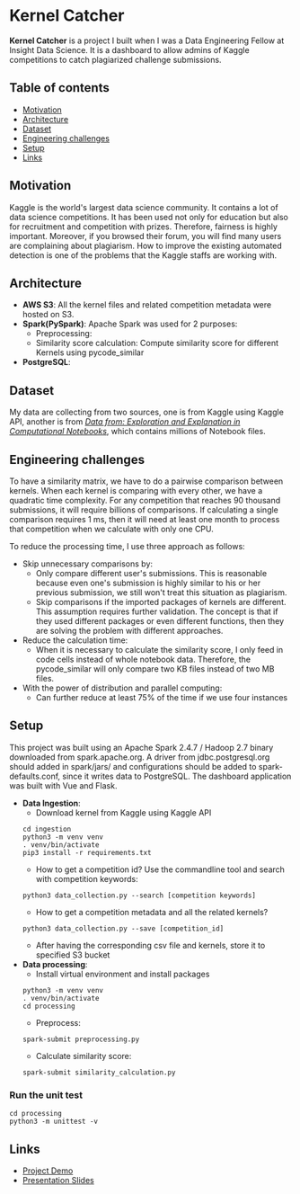 # Kernel Catcher
**Kernel Catcher** is a project I built when I was a Data Engineering Fellow at Insight Data Science. It is a dashboard to allow admins of Kaggle competitions to catch plagiarized challenge submissions.

## Table of contents
* [Motivation](README.md#motivation)
* [Architecture](README.md#architecture)
* [Dataset](README.md#dataset)
* [Engineering challenges](README.md#engineering-challenges)
* [Setup](README.md#setup)
* [Links](README.md#links)

## Motivation
Kaggle is the world's largest data science community. It contains a lot of data science competitions. It has been used not only for education but also for recruitment and competition with prizes. Therefore, fairness is highly important. Moreover, if you browsed their forum, you will find many users are complaining about plagiarism. How to improve the existing automated detection is one of the problems that the Kaggle staffs are working with.

## Architecture
* **AWS S3**: All the kernel files and related competition metadata were hosted on S3.
* **Spark(PySpark)**: Apache Spark was used for 2 purposes:
  * Preprocessing: 
  * Similarity score calculation: Compute similarity score for different Kernels using pycode_similar
* **PostgreSQL**:

## Dataset
My data are collecting from two sources, one is from Kaggle using Kaggle API, another is from *[Data from: Exploration and Explanation in Computational Notebooks](https://library.ucsd.edu/dc/collection/bb6931851t)*, which contains millions of Notebook files.

## Engineering challenges
To have a similarity matrix, we have to do a pairwise comparison between kernels. When each kernel is comparing with every other, we have a quadratic time complexity. For any competition that reaches 90 thousand submissions, it will require billions of comparisons. If calculating a single comparison requires 1 ms, then it will need at least one month to process that competition when we calculate with only one CPU. 

To reduce the processing time, I use three approach as follows:
* Skip unnecessary comparisons by:
  * Only compare different user's submissions. This is reasonable because even one's submission is highly similar to his or her previous submission, we still won't treat this situation as plagiarism.
  * Skip comparisons if the imported packages of kernels are different. This assumption requires further validation. The concept is that if they used different packages or even different functions, then they are solving the problem with different approaches.
* Reduce the calculation time:
  * When it is necessary to calculate the similarity score, I only feed in code cells instead of whole notebook data. Therefore, the pycode_similar will only compare two KB files instead of two MB files. 
* With the power of distribution and parallel computing:
  * Can further reduce at least 75% of the time if we use four instances


## Setup
This project was built using an Apache Spark 2.4.7 / Hadoop 2.7 binary downloaded from spark.apache.org. A driver from jdbc.postgresql.org should added in spark/jars/ and configurations should be added to spark-defaults.conf, since it writes data to PostgreSQL. The dashboard application was built with Vue and Flask. 

* **Data Ingestion**:
  * Download kernel from Kaggle using Kaggle API
  ```
  cd ingestion
  python3 -m venv venv
  . venv/bin/activate
  pip3 install -r requirements.txt
  ```
  * How to get a competition id? Use the commandline tool and search with competition keywords:
  ```
  python3 data_collection.py --search [competition keywords]
  ```
  * How to get a competition metadata and all the related kernels?
  ```
  python3 data_collection.py --save [competition_id]
  ```
  * After having the corresponding csv file and kernels, store it to specified S3 bucket
* **Data processing**:
  * Install virtual environment and install packages
  ```
  python3 -m venv venv
  . venv/bin/activate
  cd processing
  ```
  * Preprocess:
  ```
  spark-submit preprocessing.py
  ```
  * Calculate similarity score:
  ```
  spark-submit similarity_calculation.py
  ```

### Run the unit test
```
cd processing
python3 -m unittest -v
```

## Links
* [Project Demo](http://www.similarity.work/)
* [Presentation Slides](https://docs.google.com/presentation/d/1Ro5ElbtOB5r7LXgql48T3CmUgvcPzyujvrsZED5XDiU/edit?usp=sharing)
